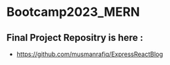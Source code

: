 # Bootcamp2023_MERN

## Final Project Repositry is here : 
- https://github.com/musmanrafiq/ExpressReactBlog
